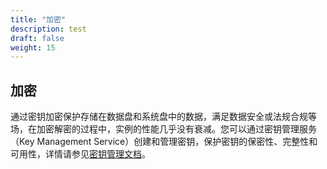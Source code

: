 ```yaml
---
title: "加密"
description: test
draft: false
weight: 15
---
```


## 加密

通过密钥加密保护存储在数据盘和系统盘中的数据，满足数据安全或法规合规等场，在加密解密的过程中，实例的性能几乎没有衰减。您可以通过密钥管理服务（Key Management Service）创建和管理密钥，保护密钥的保密性、完整性和可用性，详情请参见[密钥管理文档](/security/key_management_service/intro/intro)。

















